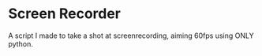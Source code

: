 # Screen Recorder
A script I made to take a shot at screenrecording, aiming 60fps using ONLY python.
